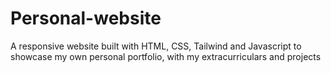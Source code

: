 # Personal-website
A responsive website built with HTML, CSS, Tailwind and Javascript to showcase my own personal portfolio, with my extracurriculars and projects

